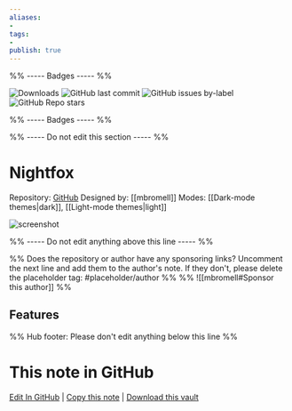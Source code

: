 ```yaml
---
aliases:
- 
tags: 
- 
publish: true
---
```


%% ----- Badges ----- %%

![Downloads](https://img.shields.io/badge/downloads-3713-573E7A?style=for-the-badge&logo=)
![GitHub last commit](https://img.shields.io/github/last-commit/mbromell/obsidian-nightfox?color=573E7A&label=last%20update&logo=github&style=for-the-badge)
![GitHub issues by-label](https://img.shields.io/github/issues/mbromell/obsidian-nightfox/help%20wanted?color=573E7A&logo=github&style=for-the-badge) 
![GitHub Repo stars](https://img.shields.io/github/stars/mbromell/obsidian-nightfox?color=573E7A&logo=github&style=for-the-badge)

%% ----- Badges ----- %%

%% ----- Do not edit this section ----- %%

# Nightfox

Repository: [GitHub](https://github.com/mbromell/obsidian-nightfox)
Designed by: [[mbromell]]
Modes: [[Dark-mode themes|dark]], [[Light-mode themes|light]]



![screenshot](https://github.com/mbromell/obsidian-nightfox/raw/HEAD/thumbnail.png)

%% ----- Do not edit anything above this line ----- %% 

%% Does the repository or author have any sponsoring links? Uncomment the next line and add them to the author's note. If they don't, please delete the placeholder tag: #placeholder/author %%
%% ![[mbromell#Sponsor this author]] %%


## Features



%% Hub footer: Please don't edit anything below this line %%

# This note in GitHub

<span class="git-footer">[Edit In GitHub](https://github.dev/obsidian-community/obsidian-hub/blob/main/02%20-%20Community%20Expansions/02.05%20All%20Community%20Expansions/Themes/Nightfox.md "git-hub-edit-note") | [Copy this note](https://raw.githubusercontent.com/obsidian-community/obsidian-hub/main/02%20-%20Community%20Expansions/02.05%20All%20Community%20Expansions/Themes/Nightfox.md "git-hub-copy-note") | [Download this vault](https://github.com/obsidian-community/obsidian-hub/archive/refs/heads/main.zip "git-hub-download-vault") </span>
